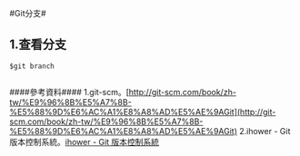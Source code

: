 #Git分支#
<br>
## 1.查看分支 ##

`````
$git branch


`````




####參考資料####
1.git-scm。[http://git-scm.com/book/zh-tw/%E9%96%8B%E5%A7%8B-%E5%88%9D%E6%AC%A1%E8%A8%AD%E5%AE%9AGit](http://git-scm.com/book/zh-tw/%E9%96%8B%E5%A7%8B-%E5%88%9D%E6%AC%A1%E8%A8%AD%E5%AE%9AGit)
2.ihower - Git 版本控制系統。[ihower - Git 版本控制系統](http://ihower.tw/git/intro.html)


